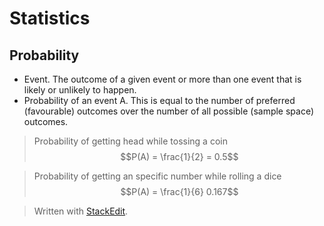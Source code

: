 # Statistics

## Probability

- Event. The outcome of a given event or more than one event that is likely or unlikely to happen.
- Probability of an event A. This is equal to the number of preferred (favourable) outcomes over the number of all possible (sample space) outcomes.

> Probability of getting head while tossing a coin
>  $$P(A) = \frac{1}{2} = 0.5$$

> Probability of getting an specific number while rolling a dice
>  $$P(A) = \frac{1}{6}  0.167$$


> Written with [StackEdit](https://stackedit.io/).

<!--stackedit_data:
eyJoaXN0b3J5IjpbMjIxNjgxMjU3LC0xMjU2MDI2MzU5XX0=
-->